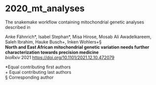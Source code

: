 # 2020_mt_analyses  
  
The snakemake workflow containing mitochondrial genetic analyses described in  
  
Anke Fähnrich\*, Isabel Stephan\*, Misa Hirose, Mosab Ali Awadelkareem, Saleh Ibrahim, Hauke Busch\+, Inken Wohlers\+§  
**North and East African mitochondrial genetic variation needs further characterization towards precision medicine**  
*bioRxiv* 2021 <https://doi.org/10.1101/2021.12.10.472079> 
  
\*Equal contributing first authors  
\+ Equal contributing last authors  
§ Corresponding author 
